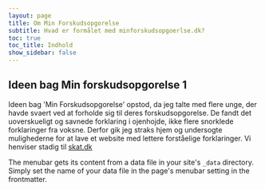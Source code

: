 ```yaml
---
layout: page
title: Om Min Forskudsopgorelse
subtitle: Hvad er formålet med minforskudsopgoerlse.dk?
toc: true
toc_title: Indhold
show_sidebar: false
---
```


## Ideen bag Min forskudsopgorelse 1

Ideen bag 'Min Forskudsopgorelse' opstod, da jeg talte med flere unge, der havde svaert ved at forholde sig til deres forskudsopgorelse.
De fandt det uoverskueligt og savnede forklaring i ojenhojde, ikke flere snorklede forklaringer fra voksne. Derfor
gik jeg straks hjem og undersogte mulighederne for at lave et website med lettere forståelige forklaringer.
Vi henviser stadig til [skat.dk](https://www.skat.dk)

The menubar gets its content from a data file in your site's `_data` directory. Simply set the name of your data file in the page's menubar setting in the frontmatter.
